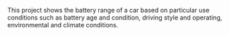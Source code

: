 This project shows the battery range of a car based on particular use conditions such as battery age and condition, driving style and operating, environmental and climate conditions.

